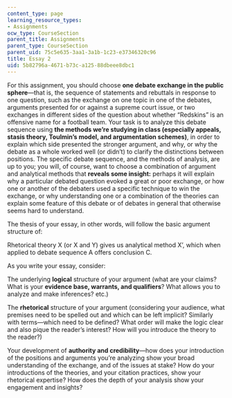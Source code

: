 ```yaml
---
content_type: page
learning_resource_types:
- Assignments
ocw_type: CourseSection
parent_title: Assignments
parent_type: CourseSection
parent_uid: 75c5e635-3aa1-3a1b-1c23-e37346320c96
title: Essay 2
uid: 5b82796a-4671-b73c-a125-88dbeee8dbc1
---
```


For this assignment, you should choose **one debate exchange in the public sphere**—that is, the sequence of statements and rebuttals in response to one question, such as the exchange on one topic in one of the debates, arguments presented for or against a supreme court issue, or two exchanges in different sides of the question about whether “Redskins” is an offensive name for a football team. Your task is to analyze this debate sequence using **the methods we’re studying in class (especially appeals, stasis theory, Toulmin’s model, and argumentation schemes)**, in order to explain which side presented the stronger argument, and why, or why the debate as a whole worked well (or didn’t) to clarify the distinctions between positions. The specific debate sequence, and the methods of analysis, are up to you; you will, of course, want to choose a combination of argument and analytical methods that **reveals some insight:** perhaps it will explain why a particular debated question evoked a great or poor exchange, or how one or another of the debaters used a specific technique to win the exchange, or why understanding one or a combination of the theories can explain some feature of this debate or of debates in general that otherwise seems hard to understand.

The thesis of your essay, in other words, will follow the basic argument structure of:

Rhetorical theory X (or X and Y) gives us analytical method X’, which when applied to debate sequence A offers conclusion C.

As you write your essay, consider:

The underlying **logical** structure of your argument (what are your claims? What is your **evidence base, warrants, and qualifiers**? What allows you to analyze and make inferences? etc.)

The **rhetorical** structure of your argument (considering your audience, what premises need to be spelled out and which can be left implicit? Similarly with terms—which need to be defined? What order will make the logic clear and also pique the reader’s interest? How will you introduce the theory to the reader?)

Your development of **authority and credibility**—how does your introduction of the positions and arguments you’re analyzing show your broad understanding of the exchange, and of the issues at stake? How do your introductions of the theories, and your citation practices, show your rhetorical expertise? How does the depth of your analysis show your engagement and insights?